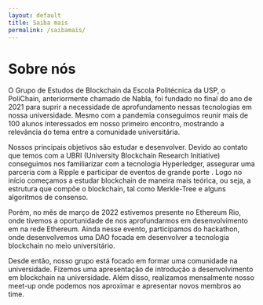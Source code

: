 ```yaml
---
layout: default
title: Saiba mais
permalink: /saibamais/
---
```


# Sobre nós

O Grupo de Estudos de Blockchain da Escola Politécnica da USP, o PoliChain, anteriormente chamado de Nabla, foi fundado no final do ano de 2021 para suprir a necessidade de aprofundamento nessas tecnologias em nossa universidade. Mesmo com a pandemia conseguimos reunir mais de 100 alunos interessados em nosso primeiro encontro, mostrando a relevância do tema entre a comunidade universitária.

Nossos principais objetivos são estudar e desenvolver. Devido ao contato que temos com a UBRI (University Blockchain Research Initiative) conseguimos nos familiarizar com a tecnologia Hyperledger, assegurar uma parceria com a Ripple e participar de eventos de grande porte . 
Logo no início começamos a estudar blockchain de maneira mais teórica, ou seja, a estrutura que compõe o blockchain, tal como Merkle-Tree e alguns algoritmos de consenso.

Porém, no mês de março de 2022 estivemos presente no Ethereum Rio, onde tivemos a oportunidade de nos aprofundarmos em desenvolvimento em na rede Ethereum. Ainda nesse evento, participamos do hackathon, onde desenvolvemos uma DAO focada em desenvolver a tecnologia blockchain no meio universitário.

Desde então, nosso grupo está focado em formar uma comunidade na universidade. Fizemos uma apresentação de introdução a desenvolvimento em blockchain na universidade. Além disso, realizamos mensalmente nosso meet-up onde podemos nos aproximar e apresentar novos membros ao time.
